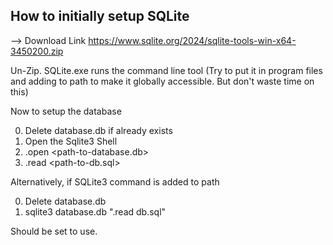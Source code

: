 ## How to initially setup SQLite

--> Download Link
https://www.sqlite.org/2024/sqlite-tools-win-x64-3450200.zip

Un-Zip. SQLite.exe runs the command line tool
(Try to put it in program files and adding to path to make it globally accessible. But don't waste time on this)

Now to setup the database

0. Delete database.db if already exists
1. Open the Sqlite3 Shell
2. .open <path-to-database.db> <!-- Name of db should be database.db -->
3. .read <path-to-db.sql> <!-- SQL File is in the server folder -->

Alternatively, if SQLite3 command is added to path

0. Delete database.db
1. sqlite3 database.db ".read db.sql"

Should be set to use.
